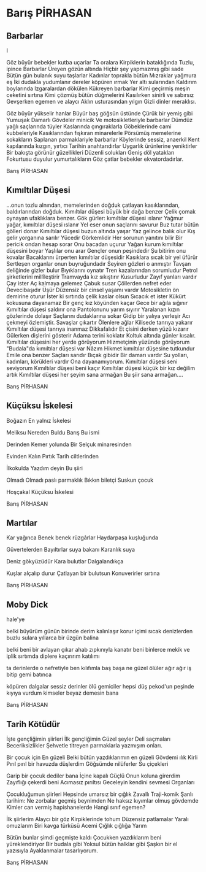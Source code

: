 # Barış PİRHASAN

## Barbarlar

I

Göz büyür bebekler kutba uçarlar
Ta oralara
Kirpiklerin bataklığında
Tuzlu, ipince
Barbarlar
Üreyen gözün altında
Hiçbir şey yapmazmış gibi sade
Bütün gün bulanık suyu taşlarlar
Kadınlar toprakla bütün
Mızraklar yağmura eş
İki dudakla yudumlanır dereler köpüren ırmak
Yer altı sularından
Kaldırım boylarında
Izgaralardan dökülen
Kükreyen barbarlar
Kimi geçirmiş meşin ceketini sırtına
Kimi çözmüş bütün düğmelerini
Kasılırken sinirli ve sabırsız
Gevşerken egemen ve alaycı
Aklın usturasından yılgın
Gizli dinler meraklısı.

Göz büyür yükselir hanlar
Büyür baş göğsün üstünde
Çürük bir yemiş gibi
Yumuşak
Damarlı
Gövdeler minicik
Ve motosikletleriyle barbarlar
Dümdüz yağlı saçlarında tüyler
Kaslarında çıngıraklarla
Göbeklerinde cami kubbeleriyle
Kasıklarından fışkıran minarelerle
Pörsümüş memelerine sokakların
Saplanan parmaklariyle barbarlar
Köylerinde sessiz, anaerkil
Kent kapılarında kızgın, yırtıcı
Tarihin anahtarıdırlar
Uygarlık ürünlerine yeniktirler
Bir bakışta görünür güzellikleri
Düzenli solukları
Geniş döl yatakları
Fokurtusu duyulur yumurtalıkların
Göz çatlar bebekler ekvatordadırlar.

Barış PİRHASAN

## Kımıltılar Düşesi

...onun tozlu alnından, memelerinden doğduk
çatlayan kasıklarından, baldırlarından doğduk.
Kımıltılar düşesi büyük bir dağa benzer
Çelik çomak oynayan ufaklıklara benzer.
Gök gürler: kımıltılar düşesi ıslanır
Yağmur yağar, kımıltılar düşesi ıslanır
Yel eser onun saçlarını savurur
Buz tutar bütün gölleri donar
Kımıltılar düşesi buzun altında yaşar
Yaz gelince balık olur
Kış gelir yorganına sarılır
Yücedir
Görkemlidir
Her sorunun yanıtını bilir
Bir pericik ondan hesap sorar
Onu bacadan uçurur
Yağan kurum kımıltılar düşesini boyar
Yaşlılar onu arar
Gençler onun peşindedir
Şu bitirim onu kovalar
Bacaklarını ürperten kımıltılar düşesidir
Kasıklara sıcak bir yel üfürür
Sertleşen organlar onun buyruğundadır
Seyiren gözleri o anmıştır
Tavşan deliğinde gizler bulur
Bıyıklarını oynatır
Tren kazalarından sorumludur
Petrol şirketlerini millîleştirir
Tramvayda kız sıkıştırır
Kusurludur
Zayıf yanları vardır
Çay ister
Aç kalmaya gelemez
Çabuk susar
Çöllerden nefret eder
Devecibaşıdır
Üşür
Düzensiz bir cinsel yaşamı vardır
Motosikletin ön demirine oturur
İster ki sırtında çelik kaslar olsun
Sıcacık et ister
Kükürt kokusuna dayanamaz
Bir genç kız köyünden kaçar
Gece bir ağıla sığınır
Kımıltılar düşesi saldırır ona
Pantolonunu yarım sıyırır
Yaralanan kızın gözlerinde dolaşır
Saçlarını dudaklarına sokar
Gidip bir yalıya yerleşir
Acı çekmeyi özlemiştir.
Savaşlar çıkartır
Ölenlere ağlar
Kilisede tanrıya yakarır
Kımıltılar düşesi tanrıya inanmaz
Dikkafalıdır
Et çisini derken yüzü kızarır
Gülerken dişlerini gösterir
Adama terini koklatır
Koltuk altında günler kısalır.
Kımıltılar düşesini her yerde görüyorum
Hizmetçinin yüzünde görüyorum
"Budala"da kımıltılar düşesi var
Nâzım Hikmet kımıltılar düşesine tutkundur
Emile ona benzer
Saçları sarıdır
Bıçak gibidir
Bir damarı vardır
Su yolları, kadınları, körükleri vardır
Ona dayanamıyorum.
Kımıltılar düşesi seni seviyorum
Kımıltılar düşesi beni kaçır
Kımıltılar düşesi küçük bir kız değilim artık
Kımıltılar düşesi her şeyim sana armağan
Bu şiir sana armağan....

Barış PİRHASAN

## Küçüksu İskelesi

Boğazın
En yalnız
İskelesi

Meliksu
Nereden
Buldu Barış
Bu ismi

Derinden
Kemer yolunda
Bir Selçuk minaresinden

Evinden
Kalın
Pırtık
Tarih ciltlerinden

İlkokulda
Yazdım deyin
Bu şiiri

Olmadı
Olmadı paslı parmaklık
Bıkkın biletçi
Suskun çocuk

Hoşçakal
Küçüksu
İskelesi

Barış PİRHASAN

## Martılar

Kar yağınca
Benek benek rüzgârlar
Haydarpaşa kuşluğunda

Güvertelerden
Bayıltırlar suya bakanı
Karanlık suya

Deniz gökyüzüdür
Kara bulutlar
Dalgalandıkça

Kuşlar alçalıp durur
Çatlayan bir bulutsun
Konuverirler sırtına

Barış PİRHASAN

## Moby Dick

hale'ye

belki büyürüm günün birinde
derim kalınlaşır korur içimi
sıcak denizlerden buzlu sulara
yıllarca bir üzgün balina

belki beni bir avlayan çıkar
ahab zıpkınıyla kanatır beni
binlerce mekik ve iplik sırtımda
diplere kaçırırım katılımı

ta derinlerde o nefretiyle
ben kılıfımla baş başa
ne güzel ölüler ağır ağır
iş bitip gemi batınca

köpüren dalgalar sessiz derinler
ölü gemiciler hepsi düş
pekod'un peşinde kıyıya vurdum
kimseler beyaz demesin bana

Barış PİRHASAN

## Tarih Kötüdür

İşte gençliğimin şiirleri
İlk gençliğimin
Güzel şeyler
Deli saçmaları
Beceriksizlikler
Şehvetle titreyen parmaklarla yazmışım onları.

Bir çocuk için
En güzeli
Belki bütün yazdıklarımın en güzeli
Gövdemi ılık
Kirli
Pırıl pırıl bir havuzda düşlerdim
Göğsümde nilüferler
Su çiçekleri

Garip bir çocuk dediler bana
İçine kapalı
Güçlü
Onun koluna girerdim
Zayıflığı çekerdi beni
Acımasız pırıltısı
Geceleyin kendini sevmesi
Organları

Çocukluğumun şiirleri
Hepsinde umarsız bir çığlık
Zavallı
Traji-komik
Şanlı tarihim:
Ne zorbalar geçmiş beynimden
Ne haksız kıyımlar olmuş gövdemde
Kimler can vermiş hapishanelerde
Hangi sınıf egemen?

İlk şiirlerim
Alaycı bir göz
Kirpiklerinde tohum
Düzensiz patlamalar
Yaralı omuzlarım
Biri kavga türküsü
Acemi
Çığlık çığlığa
Yarım

Bütün bunlar şimdi geçmişte kaldı
Çocukken yazdıklarım beni yüreklendiriyor
Bir budala gibi
Yoksul bütün halklar gibi
Şaşkın bir el yazısıyla
Ayaklanmalar tasarlıyorum.

Barış PİRHASAN